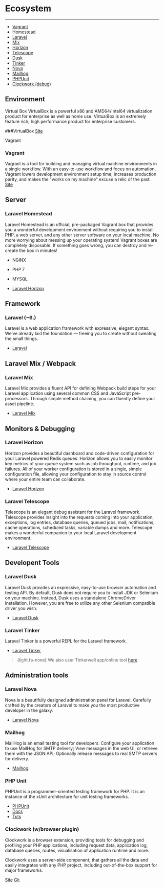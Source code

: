 # Ecosystem

---
- [Vagrant](#vagrant)
- [Homestead](#homestead)
- [Laravel](#laravel)
- [Mix](#mix)
- [Horizon](#horizon)
- [Telescope](#telescope)
- [Dusk](#dusk)
- [Tinker](#tinker)
- [Nova](#nova)
- [Mailhog](#mailhog)
- [PHPUnit](#phphunit)
- [Clockwork (debug)](#clockwork)

## Environment
<a name="virtualbox">Virtual Box</a>
VirtualBox is a powerful x86 and AMD64/Intel64 virtualization product for enterprise as well as home use. VirtualBox is an extremely feature rich, high performance product for enterprise customers. 

###VirtualBox
[Site](https://www.virtualbox.org/)

<a name="vagrant">Vagrant</a>
### Vagrant
Vagrant is a tool for building and managing virtual machine environments in a single workflow. With an easy-to-use workflow and focus on automation, Vagrant lowers development environment setup time, increases production parity, and makes the "works on my machine" excuse a relic of the past.
[Site](https://www.vagrantup.com)

## Server
<a name="homestead"></a>
### Laravel Homestead
Laravel Homestead is an official, pre-packaged Vagrant box that provides you a wonderful development environment without requiring you to install PHP, a web server, and any other server software on your local machine. No more worrying about messing up your operating system! Vagrant boxes are completely disposable. If something goes wrong, you can destroy and re-create the box in minutes!
- NGINX
- PHP 7
- MYSQL

- [Laravel Horizon](https://laravel.com/docs/6.x/homestead)

## Framework
<a name="laravel"></a>
### Laravel (~6.)
Laravel is a web application framework with expressive, elegant syntax. We’ve already laid the foundation — freeing you to create without sweating the small things.

- [Laravel](https://laravel.com)

## Laravel Mix / Webpack
<a name="mix"></a>
### Laravel Mix
Laravel Mix provides a fluent API for defining Webpack build steps for your Laravel application using several common CSS and JavaScript pre-processors. Through simple method chaining, you can fluently define your asset pipeline.

- [Laravel Mix](https://laravel.com/docs/6.x/mix)

## Monitors & Debugging
<a name="horizon"></a>
### Laravel Horizon
Horizon provides a beautiful dashboard and code-driven configuration for your Laravel powered Redis queues. Horizon allows you to easily monitor key metrics of your queue system such as job throughput, runtime, and job failures.
All of your worker configuration is stored in a single, simple configuration file, allowing your configuration to stay in source control where your entire team can collaborate.

- [Laravel Horizon](/horizon)


<a name="telescope"></a>
### Laravel Telescope
Telescope is an elegant debug assistant for the Laravel framework. Telescope provides insight into the requests coming into your application, exceptions, log entries, database queries, queued jobs, mail, notifications, cache operations, scheduled tasks, variable dumps and more. Telescope makes a wonderful companion to your local Laravel development environment.

- [Laravel Telescope](/telescope)

## Developent Tools

<a name="dusk"></a>
### Laravel Dusk
Laravel Dusk provides an expressive, easy-to-use browser automation and testing API. By default, Dusk does not require you to install JDK or Selenium on your machine. Instead, Dusk uses a standalone ChromeDriver installation. However, you are free to utilize any other Selenium compatible driver you wish.

- [Laravel Dusk](https://laravel.com/docs/6.x/dusk)

<a name="tinker"></a>
### Laravel Tinker
Laravel Tinker is a powerful REPL for the Laravel framework.

- [Laravel Tinker](https://github.com/laravel/tinker)

>{light.fa-none} We also user Tinkerwell app/online tool [here](https://web.tinkerwell.app/)


## Administration tools
<a name="nova"></a>
### Laravel Nova

Nova is a beautifully designed administration panel for Laravel. Carefully crafted by the creators of Laravel to make you the most productive developer in the galaxy. 
- [Laravel Nova](https://nova.laravel.com/)

<a name="mailhog"></a>
### Mailhog
MailHog is an email testing tool for developers:
    Configure your application to use MailHog for SMTP delivery;
    View messages in the web UI, or retrieve them with the JSON API;
    Optionally release messages to real SMTP servers for delivery.


- [Mailhog](http://192.168.10.10:8025/)

<a name="phpunit"></a>
### PHP Unit
PHPUnit is a programmer-oriented testing framework for PHP.
It is an instance of the xUnit architecture for unit testing frameworks.

- [PHPUnit](https://phpunit.de/)
- [Docs](https://phpunit.de/documentation.html)
- [Tuts](https://laravel.com/docs/6.x/http-tests)

<a name="clockwork"></a>
### Clockwork (w/browser plugin)
Clockwork is a browser extension, providing tools for debugging and profiling your PHP applications, including request data, application log, database queries, routes, visualisation of application runtime and more.

Clockwork uses a server-side component, that gathers all the data and easily integrates with any PHP project, including out-of-the-box support for major frameworks.

[Site](https://underground.works/clockwork/)
[Git](https://github.com/itsgoingd/clockwork)